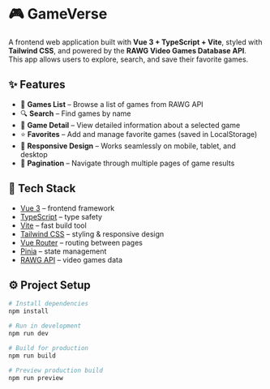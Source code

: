 # 🎮 GameVerse

A frontend web application built with **Vue 3 + TypeScript + Vite**, styled with **Tailwind CSS**, and powered by the **RAWG Video Games Database API**.  
This app allows users to explore, search, and save their favorite games.

## ✨ Features
- 📑 **Games List** – Browse a list of games from RAWG API  
- 🔍 **Search** – Find games by name  
- 📄 **Game Detail** – View detailed information about a selected game  
- ⭐ **Favorites** – Add and manage favorite games (saved in LocalStorage)  
- 📱 **Responsive Design** – Works seamlessly on mobile, tablet, and desktop  
- 📌 **Pagination** – Navigate through multiple pages of game results  

## 🚀 Tech Stack
- [Vue 3](https://vuejs.org/) – frontend framework  
- [TypeScript](https://www.typescriptlang.org/) – type safety  
- [Vite](https://vitejs.dev/) – fast build tool  
- [Tailwind CSS](https://tailwindcss.com/) – styling & responsive design  
- [Vue Router](https://router.vuejs.org/) – routing between pages  
- [Pinia](https://pinia.vuejs.org/) – state management  
- [RAWG API](https://rawg.io/apidocs) – video games data  

## ⚙️ Project Setup

```bash
# Install dependencies
npm install

# Run in development
npm run dev

# Build for production
npm run build

# Preview production build
npm run preview
